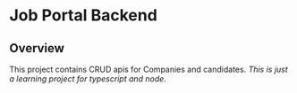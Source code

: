 # Job Portal Backend
## Overview
This project contains CRUD apis for Companies and candidates. 
*This is just a learning project for typescript and node.*